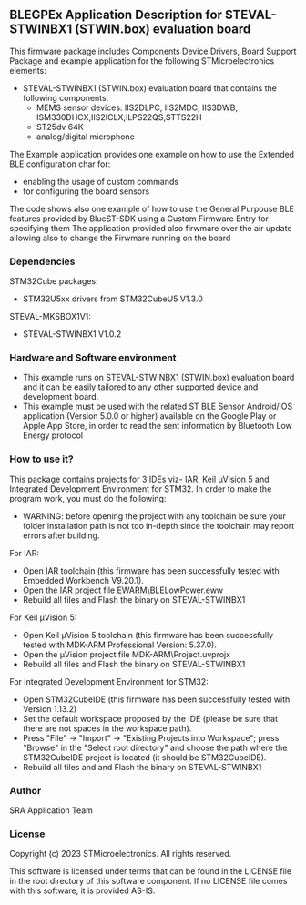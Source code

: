 ## <b>BLEGPEx Application Description for STEVAL-STWINBX1 (STWIN.box) evaluation board</b>

This firmware package includes Components Device Drivers, Board Support Package and example application for the following STMicroelectronics elements:

  - STEVAL-STWINBX1 (STWIN.box) evaluation board that contains the following components:
      - MEMS sensor devices: IIS2DLPC, IIS2MDC, IIS3DWB, ISM330DHCX,IIS2ICLX,ILPS22QS,STTS22H
	  - ST25dv 64K
      - analog/digital microphone 
 
The Example application provides one example on how to use the Extended BLE configuration char for:

- enabling the usage of custom commands
- for configuring the board sensors

The code shows also one example of how to use the General Purpouse BLE features provided by BlueST-SDK using a Custom Firmware Entry for specifying them
The application provided also firwmare over the air update allowing also to change the Firwmare running on the board

### <b>Dependencies</b>

STM32Cube packages:

  - STM32U5xx drivers from STM32CubeU5 V1.3.0
  
STEVAL-MKSBOX1V1:

  - STEVAL-STWINBX1 V1.0.2
  
### <b>Hardware and Software environment</b>

- This example runs on STEVAL-STWINBX1 (STWIN.box) evaluation board and it can be easily tailored to any other supported device and development board.
- This example must be used with the related ST BLE Sensor Android/iOS application (Version 5.0.0 or higher) available on the Google Play or Apple App Store, in order to read the sent information by Bluetooth Low Energy protocol
	
### <b>How to use it?</b>

This package contains projects for 3 IDEs viz- IAR, Keil µVision 5 and Integrated Development Environment for STM32.
In order to make the  program work, you must do the following:

 - WARNING: before opening the project with any toolchain be sure your folder
   installation path is not too in-depth since the toolchain may report errors
   after building.

For IAR:

 - Open IAR toolchain (this firmware has been successfully tested with Embedded Workbench V9.20.1).
 - Open the IAR project file EWARM\BLELowPower.eww
 - Rebuild all files and Flash the binary on STEVAL-STWINBX1

For Keil µVision 5:

 - Open Keil µVision 5 toolchain (this firmware has been successfully tested with MDK-ARM Professional Version: 5.37.0).
 - Open the µVision project file MDK-ARM\Project.uvprojx
 - Rebuild all files and Flash the binary on STEVAL-STWINBX1
		
For Integrated Development Environment for STM32:

 - Open STM32CubeIDE (this firmware has been successfully tested with Version 1.13.2)
 - Set the default workspace proposed by the IDE (please be sure that there are not spaces in the workspace path).
 - Press "File" -> "Import" -> "Existing Projects into Workspace"; press "Browse" in the "Select root directory" and choose the path where the STM32CubeIDE project is located (it should be STM32CubeIDE\).
 - Rebuild all files and and Flash the binary on STEVAL-STWINBX1
   
### <b>Author</b>

SRA Application Team

### <b>License</b>

Copyright (c) 2023 STMicroelectronics.
All rights reserved.

This software is licensed under terms that can be found in the LICENSE file
in the root directory of this software component.
If no LICENSE file comes with this software, it is provided AS-IS.
